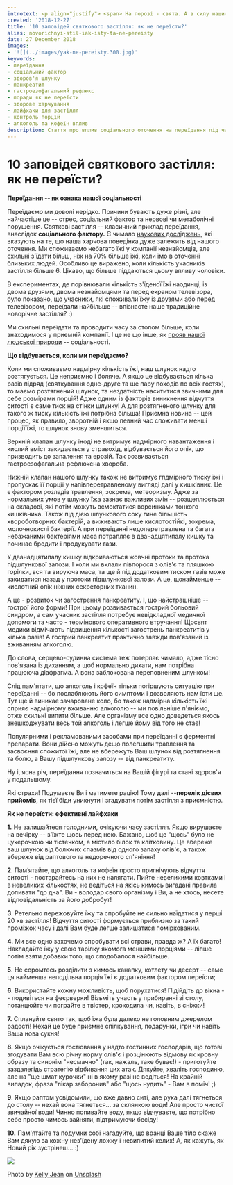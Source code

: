 ```yaml
---
introtext: <p align="justify"> <span> На порозі - свята. А в силу наших традицій це ще й чималий застільний марафон. Ми не будемо зараз розмірковувати добре це чи погано, натомість як завше, поговоримо про практичні сторони цього питання.</span></p> <p align="justify"><span> Чому ми переїдаємо? Що відбувається з нашими нутрощами? Та 10 дієвих прийомів - як вийти переможцем у цьому батлі. </span></p> <p align="justify"><span>Допоміг нам розібратися у цій нелегкій для совісті та шлунку справі <strong>лікар-гастроентеролог, Олександр Стеценко.</strong></span></p>
created: '2018-12-27'
title: '10 заповідей святкового застілля: як не переїсти?'
alias: novorichnyi-stil-iak-isty-ta-ne-pereisty
date: 27 December 2018
images:
- '![](../images/yak-ne-pereisty.300.jpg)'
keywords:
- переїдання
- соціальний фактор
- здоров'я шлунку
- панкреатит
- гастроезофагальний рефлюкс
- поради як не переїсти
- здорове харчування
- лайфхаки для застілля
- контроль порцій
- алкоголь та кофеїн вплив
description: Стаття про вплив соціального оточення на переїдання під час святкових застіль, з поясненням наслідків для шлунково-кишкового тракту та 10 практичних лайфхаків, як уникнути переїдання.
---
```


# 10 заповідей святкового застілля: як не переїсти?

**Переїдання -- як ознака нашої соціальності**

Переїдаємо ми доволі нерідко. Причини бувають дуже різні, але найчастіше це -- стрес, соціальний фактор та нервові чи метаболічні порушення. Святкові застілля -- класичний приклад переїдання, внаслідок **соціального фактору.** Є чимало [наукових досліджень](https://www.sciencedirect.com/science/article/pii/S0195666314004590), які вказують на те, що наша харчова поведінка дуже залежить від нашого оточення. Ми споживаємо небагато їжі у компанії незнайомців, але схильні з'їдати більш, ніж на 70% більше їжі, коли їмо в оточенні близьких людей. Особливо це виражено, коли кількість учасників застілля більше 6. Цікаво, що більше піддаються цьому впливу чоловіки.

В експериментах, де порівнювали кількість з'їденої їжі наодинці, із двома друзями, двома незнайомцями та перед екраном телевізора, було показано, що учасники, які споживали їжу із друзями або перед телевізором, переїдали найбільше -- впізнаєте наше традиційне новорічне застілля? :)

Ми схильні переїдати та проводити часу за столом більше, коли знаходимося у приємній компанії. І це не що інше, як [прояв нашої людської природи](https://www.sciencedirect.com/science/article/abs/pii/S0031938406001879) -- соціальності.

**Що відбувається, коли ми переїдаємо?**

Коли ми споживаємо надмірну кількість їжі, наш шлунок надто розтягується. Це неприємно і боляче. А якщо це відбувається кілька разів підряд (святкування одне-друге та ще пару походів по всіх гостях), то маємо розтягнений шлунок, та нездатність насититися звичними для себе розмірами порцій! Адже одним із факторів виникнення відчуття ситості є саме тиск на стінки шлунку! А для розтягненого шлунку для такого ж тиску кількість їжі потрібна більша! Приємна новина -- цей процес, як правило, зворотній і якщо певний час споживати менші порції їжі, то шлунок знову зменшиться.

Верхній клапан шлунку іноді не витримує надмірного навантаження і кислий вміст закидається у стравохід, відбувається його опік, що призводить до запалення та ерозій. Так розвивається гастроезофагальна рефлюксна хвороба.

Нижній клапан нашого шлунку також не витримує гпдмірного тиску їжі і пропускає її порції у напівперетравленому вигляді далі у кишківник. Це є фактором розладів травлення, зокрема, метеоризму. Адже за нормальних умов у шлунку їжа зазнає важливих змін -- розщеплюється на складові, які потім можуть всмоктатися ворсинками тонкого кишківника. Також під дією шлункового соку гине більшість хвороботворних бактерій, а виживають лише кислотостійкі, зокрема, молочнокислі бактерії. А при переїданні недоперетравлена та багата небажаними бактеріями маса потрапляє в дванадцятипалу кишку та починає бродити і продукувати гази.

У дванадцятипалу кишку відкриваються жовчні протоки та протока підшлункової залози. І коли ми вклали півпорося з олів'є та пляшкою горілки, вся та вируюча маса, та ще й під додатковим тиском газів може закидатися назад у протоки підшлункової залози. А це, щонайменше -- кислотний опік ніжних секреторних тканин.

А це - розвиток чи загострення панкреатиту. І, що найстрашніше -- гострої його форми! При цьому розвивається гострий больовий синдром, а сам учасник застілля потребує невідкладної медичної допомоги та часто - термінового оперативного втручання! Щосвят медики відмічають підвищення кількості загострень панкреатитів у кілька разів! А гострий панкреатит практично завжди пов'язаний із вживанням алкоголю.

До слова, серцево-судинна система теж потерпає чимало, адже тісно пов'язана із диханням, а щоб нормально дихати, нам потрібна працююча діафрагма. А вона заблокована переповненим шлунком!

Слід пам'ятати, що алкоголь і кофеїн тільки погіршують ситуацію при переїданні -- бо послаблюють його симптоми і дозволяють нам їсти ще. Тут ще й виникає зачароване коло, бо також надмірна кількість їжі сприяє надмірному вживанню алкоголю -- ми повільніше п'яніємо, отже схильні випити більше. Але організму все одно доведеться якось знешкоджувати весь той алкоголь і легше йому від того не стає!

Популярними і рекламованими засобами при переїданні є ферментні препарати. Вони дійсно можуть дещо полегшити травлення та засвоєння спожитої їжі, але не вбережуть Ваш шлунок від розтягнення та болю, а Вашу підшлункову залозу -- від панкреатиту.

Ну і, ясна річ, переїдання позначиться на Вашій фігурі та стані здоров'я у подальшому.

Які страхи! Подумаєте Ви і матимете рацію! Тому далі --**перелік дієвих** **прийомів**, як тієї біди уникнути і згадувати потім застілля з приємністю.

**Як не переїсти: ефективні лайфхаки**

**1.** Не залишайтеся голодними, очікуючи часу застілля. Якщо вирушаєте на вечірку -- з'їжте щось перед нею. Бажано, щоб це "щось" було не цукерочкою чи тістечком, а містило білок та клітковину. Це вбереже ваш шлунок від болючих спазмів від одного запаху олів'є, а також вбереже від раптового та недоречного сп'яніння!

**2**. Памʼятайте, що алкоголь та кофеїн просто пригнічують відчуття ситості - постарайтесь на них не налягати. Пийте невеликими ковтками і в невеликих кількостях, не ведіться на якісь кимось вигадані правила допивати "до дна". Ви - володар свого організму і Ви, а не хтось, несете відповідальність за його добробут!

**3**. Ретельно пережовуйте їжу та спробуйте не сильно наїдатися у перші 20 хв застілля! Відчуття ситості формується приблизно за такий проміжок часу і далі Вам буде легше залишатися поміркованим.

**4**. Ми все одно захочемо спробувати всі страви, правда ж? А їх багато! Накладайте їжу у свою тарілку якомога меншими порціями -- ліпше потім взяти добавки того, що сподобалося найбільше.

**5**. Не соромтесь розділити з кимось канапку, котлету чи десерт -- саме ця найменша неподільна порція їжі є додатковим фактором переїсти;

**6**. Використайте кожну можливість, щоб порухатися! Підійдіть до вікна -- подивіться на феєрверки! Візьміть участь у прибиранні зі столу, потанцюйте чи пограйте в твістер, крокодила чи, навіть, в сніжки!

**7.** Сплануйте свято так, щоб їжа була далеко не головним джерелом радості! Нехай це буде приємне спілкування, подарунки, ігри чи навіть Ваша нова сукня!

**8.** Якщо очікується гостювання у надто гостинних господарів, що готові згодувати Вам всю річну норму олів'є і розцінюють відмову як кровну образу та синонім "несмачно" (так, нажаль, таке буває!) - приготуйте заздалегідь стратегію відбивання цих атак. Дякуйте, хваліть господиню, але на "ще шмат курочки" ні в якому разі не ведіться! На крайній випадок, фраза "лікар заборонив" або "щось нудить" - Вам в поміч! ;)

**9**. Якщо раптом усвідомили, що вже давно ситі, але рука далі тягнеться до столу -- нехай вона тягнеться... за склянкою води! Але просто чистої звичайної води! Чинно попивайте воду, якщо відчуваєте, що потрібно себе просто чимось зайняти, підтримуючи бесіду!

**10.** Пам'ятайте та подумки собі нагадуйте, що вранці Ваше тіло скаже Вам дякую за кожну нез'їдену ложку і невипитий келих! А, як кажуть, як Новий рік зустрінеш... :)

![](../images/yak-ne-pereisty.300.jpg)

Photo by [Kelly Jean](https://unsplash.com/photos/TclQHtlkzRc?utm_source=unsplash&utm_medium=referral&utm_content=creditCopyText) on [Unsplash](https://unsplash.com/search/photos/girls-eating-on-the-party?utm_source=unsplash&utm_medium=referral&utm_content=creditCopyText)


